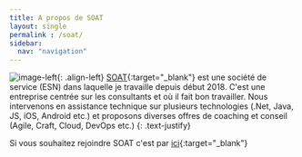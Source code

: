 ```yaml
---
title: A propos de SOAT
layout: single
permalink : /soat/
sidebar:
  nav: "navigation"
---
```

![image-left](https://www.soat.fr/sites/all/themes/custom/adt/dist/images/logo.svg){: .align-left} [SOAT](http://www.soat.fr){:target="_blank"} est une société de service (ESN) dans laquelle je travaille depuis début 2018. C'est une entreprise centrée sur les consultants et où il fait bon travailler.
Nous intervenons en assistance technique sur plusieurs technologies (.Net, Java, JS, iOS, Android etc.) et proposons diverses offres de coaching et conseil (Agile, Craft, Cloud, DevOps etc.)
{: .text-justify}

Si vous souhaitez rejoindre SOAT c'est par [ici](http://become.soat.fr){:target="_blank"}
